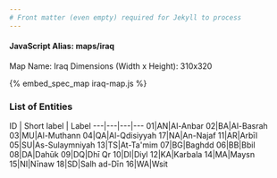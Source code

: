 ```yaml
---
# Front matter (even empty) required for Jekyll to process
---
```


#### JavaScript Alias: maps/iraq

Map Name: Iraq
Dimensions (Width x Height): 310x320



{% embed_spec_map iraq-map.js %}

### List of Entities

ID | Short label | Label
---|---|---|---
01|AN|Al-Anbar
02|BA|Al-Basrah
03|MU|Al-Muthann
04|QA|Al-Qdisiyyah
17|NA|An-Najaf
11|AR|Arbīl
05|SU|As-Sulaymniyah
13|TS|At-Ta'mim
07|BG|Baghdd
06|BB|Bbil
08|DA|Dahūk
09|DQ|Dhī Qr
10|DI|Diyl
12|KA|Karbala
14|MA|Maysn
15|NI|Nīnaw
18|SD|Salh ad-Dīn
16|WA|Wsit

